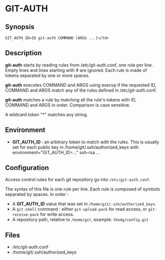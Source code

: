 # GIT-AUTH

## Synopsis

    GIT_AUTH_ID=ID git-auth COMMAND [ARGS ...]</td>

## Description

**git-auth** starts by reading rules from /etc/git-auth.conf, one rule
per line. Empty lines and lines starting with # are ignored. Each rule
is made of tokens separated by one or more spaces.

**git-auth** executes COMMAND and ARGS using execvp if the requested ID,
COMMAND and ARGS match any of the rules defined in /etc/git-auth.conf.

**git-auth** matches a rule by matching all the rule's tokens with ID,
COMMAND and ARGS in order. Comparison is case sensitive.

A wildcard token "*" matches any string.

## Environment

 * **GIT_AUTH_ID** : an arbitrary token to match with the rules.
This is usually set for each public key in /home/git/.ssh/authorized_keys
with
    environment="GIT_AUTH_ID=..." ssh-rsa ...

## Configuration
Access control rules for each git repository go into
`/etc/git-auth.conf`.

The syntax of this file is one rule per line.
Each rule is composed of symbols separated by spaces.
In order :
 - A **GIT_AUTH_ID** value that was set in
   `/home/git/.ssh/authorized_keys`.
 - A `git-shell` command : either `git-upload-pack` for read access,
   or `git-receive-pack` for write access.
 - A repository path, relative to `/home/git`,
   example: `thodg/config.git`

## Files

 * /etc/git-auth.conf
 * /home/git/.ssh/authorized_keys
